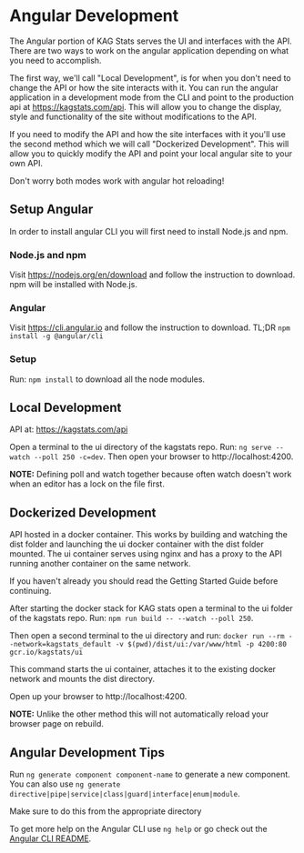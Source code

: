 # Angular Development

The Angular portion of KAG Stats serves the UI and interfaces with the API. There are two ways to work on the angular application
depending on what you need to accomplish. 

The first way, we'll call "Local Development", is for when you don't need to change the API or how the site interacts with it. You can run the angular application in a development mode from the CLI and point to the production api at https://kagstats.com/api. This will allow you to change the display, style and functionality of the site without modifications to the API.

If you need to modify the API and how the site interfaces with it you'll use the second method which we will call  "Dockerized Development".  This will allow you to quickly modify the API and point your local angular site to your own API.

Don't worry both modes work with angular hot reloading!

## Setup Angular

In order to install angular CLI you will first need to install Node.js and npm.

### Node.js and npm

Visit https://nodejs.org/en/download and follow the instruction to download.
npm will be installed with Node.js.

### Angular

Visit https://cli.angular.io and follow the instruction to download.
TL;DR `npm install -g @angular/cli`

### Setup

Run: `npm install` to download all the node modules.

## Local Development

API at: https://kagstats.com/api

Open a terminal to the ui directory of the kagstats repo.
Run: `ng serve --watch --poll 250 -c=dev`. Then open your browser to
http://localhost:4200.

**NOTE:** Defining poll and watch together because often watch doesn't work when an editor has a lock on the file first.

## Dockerized Development

API hosted in a docker container. This works by building and watching the dist folder and launching the ui docker container with the dist folder mounted. The ui container serves using nginx and has a proxy to the API running another container on the same network.

If you haven't already you should read the Getting Started Guide before continuing.

After starting the docker stack for KAG stats open a terminal to the ui folder of the kagstats repo.
Run: `npm run build -- --watch --poll 250`.

Then open a second terminal to the ui directory and run:
`docker run --rm --network=kagstats_default -v $(pwd)/dist/ui:/var/www/html -p 4200:80 gcr.io/kagstats/ui`

This command starts the ui container, attaches it to the existing docker network and mounts the dist directory.

Open up your browser to http://localhost:4200.

**NOTE:** Unlike the other method this will not automatically reload your browser page on rebuild.

## Angular Development Tips

Run `ng generate component component-name` to generate a new component. You can also use `ng generate directive|pipe|service|class|guard|interface|enum|module`.

Make sure to do this from the appropriate directory

To get more help on the Angular CLI use `ng help` or go check out the [Angular CLI README](https://github.com/angular/angular-cli/blob/master/README.md).